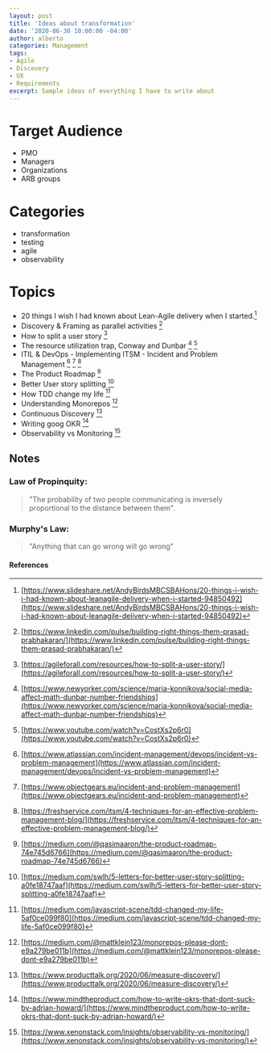 ```yaml
---
layout: post
title: 'Ideas about transformation'
date: '2020-06-30 10:00:00 -04:00'
author: alberto
categories: Management
tags:
- Agile
- Discovery
- UX
- Requirements
excerpt: Sample ideas of everything I have to write about
---
```


# Target Audience
* PMO
* Managers
* Organizations
* ARB groups

# Categories
* transformation
* testing
* agile
* observability

# Topics
* 20 things I wish I had known about Lean-Agile delivery when I started.[^1]
* Discovery & Framing as parallel activities [^2]
* How to split a user story [^3]
* The resource utilization trap, Conway and Dunbar [^5] [^6]
* ITIL & DevOps - Implementing ITSM - Incident and Problem Management [^9] [^10] [^11]
* The Product Roadmap [^12]
* Better User story splitting [^13]
* How TDD change my life [^14]
* Understanding Monorepos [^15]
* Continuous Discovery [^16]
* Writing goog OKR [^17]
* Observability vs Monitoring [^18]

## Notes
### Law of Propinquity:
> "The probability of two people communicating is inversely proportional to the distance between them".

### Murphy's Law:
> "Anything that can go wrong will go wrong"

#### References
[^1]: [https://www.slideshare.net/AndyBirdsMBCSBAHons/20-things-i-wish-i-had-known-about-leanagile-delivery-when-i-started-94850492](https://www.slideshare.net/AndyBirdsMBCSBAHons/20-things-i-wish-i-had-known-about-leanagile-delivery-when-i-started-94850492)
[^2]: [https://www.linkedin.com/pulse/building-right-things-them-prasad-prabhakaran/](https://www.linkedin.com/pulse/building-right-things-them-prasad-prabhakaran/)
[^3]: [https://agileforall.com/resources/how-to-split-a-user-story/](https://agileforall.com/resources/how-to-split-a-user-story/)
[^5]: [https://www.newyorker.com/science/maria-konnikova/social-media-affect-math-dunbar-number-friendships](https://www.newyorker.com/science/maria-konnikova/social-media-affect-math-dunbar-number-friendships)
[^6]: [https://www.youtube.com/watch?v=CostXs2p6r0](https://www.youtube.com/watch?v=CostXs2p6r0)
[^9]: [https://www.atlassian.com/incident-management/devops/incident-vs-problem-management](https://www.atlassian.com/incident-management/devops/incident-vs-problem-management)
[^10]: [https://www.objectgears.eu/incident-and-problem-management](https://www.objectgears.eu/incident-and-problem-management)
[^11]: [https://freshservice.com/itsm/4-techniques-for-an-effective-problem-management-blog/](https://freshservice.com/itsm/4-techniques-for-an-effective-problem-management-blog/)
[^12]: [https://medium.com/@qasimaaron/the-product-roadmap-74e745d6766](https://medium.com/@qasimaaron/the-product-roadmap-74e745d6766)
[^13]: [https://medium.com/swlh/5-letters-for-better-user-story-splitting-a0fe18747aaf](https://medium.com/swlh/5-letters-for-better-user-story-splitting-a0fe18747aaf)
[^14]: [https://medium.com/javascript-scene/tdd-changed-my-life-5af0ce099f80](https://medium.com/javascript-scene/tdd-changed-my-life-5af0ce099f80)
[^15]: [https://medium.com/@mattklein123/monorepos-please-dont-e9a279be011b](https://medium.com/@mattklein123/monorepos-please-dont-e9a279be011b)
[^16]: [https://www.producttalk.org/2020/06/measure-discovery/](https://www.producttalk.org/2020/06/measure-discovery/)
[^17]: [https://www.mindtheproduct.com/how-to-write-okrs-that-dont-suck-by-adrian-howard/](https://www.mindtheproduct.com/how-to-write-okrs-that-dont-suck-by-adrian-howard/)
[^18]: [https://www.xenonstack.com/insights/observability-vs-monitoring/](https://www.xenonstack.com/insights/observability-vs-monitoring/)